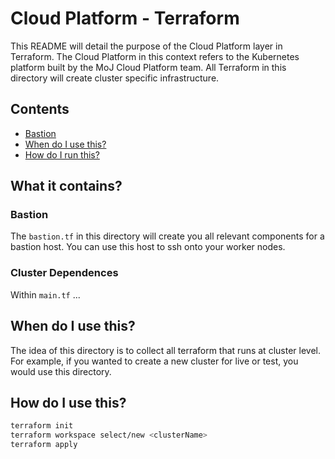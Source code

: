 # Cloud Platform - Terraform

This README will detail the purpose of the Cloud Platform layer in Terraform. The Cloud Platform in this context refers to the Kubernetes platform built by the MoJ Cloud Platform team. All Terraform in this directory will create cluster specific infrastructure. 

## Contents
  - [Bastion](#bastion)
  - [When do I use this?](#when-do-I-use-this)
  - [How do I run this?](#terraform-modules)

## What it contains?

### Bastion

The `bastion.tf` in this directory will create you all relevant components for a bastion host. You can use this host to ssh onto your worker nodes. 

### Cluster Dependences

Within `main.tf` ...


## When do I use this?

The idea of this directory is to collect all terraform that runs at cluster level. For example, if you wanted to create a new cluster for live or test, you would use this directory. 

## How do I use this?

```bash
terraform init
terraform workspace select/new <clusterName>
terraform apply
```